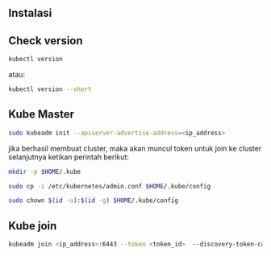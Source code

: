 ## Instalasi

## Check version

```sh
kubectl version
```

atau:

```sh
kubectl version --short
```

## Kube Master

```sh
sudo kubeadm init --apiserver-advertise-address=<ip_address>
```

jika berhasil membuat cluster, maka akan muncul token untuk join ke cluster selanjutnya ketikan perintah berikut:

```sh
mkdir -p $HOME/.kube
```

```sh
sudo cp -i /etc/kubernetes/admin.conf $HOME/.kube/config
```

```sh
sudo chown $(id -u):$(id -g) $HOME/.kube/config
```

## Kube join

```sh
kubeadm join <ip_address>:6443 --token <token_id>  --discovery-token-ca-cert-hash sha256:<token_value>
```